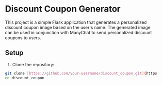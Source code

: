 # Discount Coupon Generator

This project is a simple Flask application that generates a personalized discount coupon image based on the user's name. The generated image can be used in conjunction with ManyChat to send personalized discount coupons to users.

## Setup

1. Clone the repository:

```bash
git clone [https://github.com/your-username/discount_coupon.git](https://github.com/JulianoMatiazi/discount_coupon.git)
cd discount_coupon
